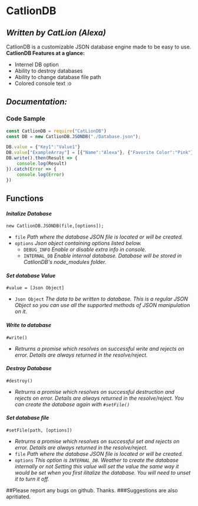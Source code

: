 # CatlionDB
## _Written by CatLion (Alexa)_

CatlionDB is a customizable JSON database engine made to be easy to use.
<br>
**CatlionDB Features at a glance:**
- Internel DB option
- Ability to destroy databases
- Ability to change database file path
- Colored console text :o

## _Documentation:_
### Code Sample
```js
const CatlionDB = require("CatLionDB")
const DB = new CatlionDB.JSONDB("./Database.json");

DB.value = {"Key1":"Value1"}
DB.value["ExampleArray"] = [{"Name":"Alexa"}, {"Favorite Color":"Pink"}]
DB.write().then(Result => {
    console.log(Result)
}).catch(Error => {
    console.log(Error)
})
```

## Functions

#### _Initalize Database_
`new CatlionDB.JSONDB(file,[options]);`

- `file` [**<String>**](https://developer.mozilla.org/en-US/docs/Web/JavaScript/Reference/Global_Objects/String) *Path where the database JSON file is located or will be created.*
- `options` [**<Json>**](https://developer.mozilla.org/en-US/docs/Web/JavaScript/Reference/Global_Objects/JSON) *Json object containing options listed below.*
    - `DEBUG_INFO` [**<Boolean>**](https://developer.mozilla.org/en-US/docs/Web/JavaScript/Reference/Global_Objects/Boolean) *Enable or disable extra info in console.*
    - `INTERNAL_DB` [**<Boolean>**](https://developer.mozilla.org/en-US/docs/Web/JavaScript/Reference/Global_Objects/Boolean) *Enable internal database. Database will be stored in CatlionDB's node_modules folder.*

#### _Set database Value_
`#value = [Json Object]`
- `Json Object` [**<Json>**](https://developer.mozilla.org/en-US/docs/Web/JavaScript/Reference/Global_Objects/JSON) *The data to be written to database. This is a regular JSON Object so you can use all the supported methods of JSON manipulation on it.*

#### _Write to database_
`#write()`
- *Retrurns a promise which resolves on successful write and rejects on error. Details are always returned in the resolve/reject.*
#### _Destroy Database_
`#destroy()`
- *Retrurns a promise which resolves on successful destruction and rejects on error. Details are always returned in the resolve/reject. You can create the database again with `#setFile()`*
#### _Set database file_
`#setFile(path, [options])`
- *Retrurns a promise which resolves on successful set and rejects on error. Details are always returned in the resolve/reject.*
- `file` [**<String>**](https://developer.mozilla.org/en-US/docs/Web/JavaScript/Reference/Global_Objects/String) *Path where the database JSON file is located or will be created.*
- `options` [**<Boolean>**](https://developer.mozilla.org/en-US/docs/Web/JavaScript/Reference/Global_Objects/JSON) *This option is `INTERNAL_DB`. Weather to create the database internally or not Setting this value will set the value the same way it would be set when you first ilitalize the database. You will need to unset it to turn it off.*

##Please report any bugs on github. Thanks.
###Suggestions are also apritiated.
